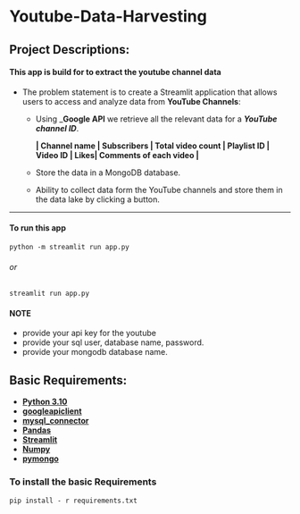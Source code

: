 # Youtube-Data-Harvesting

## Project Descriptions:

#### This app is build for to extract the youtube channel data 

- The problem statement is to create a Streamlit application that allows users to access and analyze data from __YouTube Channels__:
   
   - Using _**Google API** we retrieve all the relevant data for a _**YouTube channel ID**_.
  
        __| Channel name | Subscribers | Total video count | Playlist ID | Video ID | Likes| Comments of each video |__
     
   - Store the data in a MongoDB database.
   - Ability to collect data form the YouTube channels and store them in the data lake by clicking a button.

---

#### To run this app

`python -m streamlit run app.py`

###### or

`streamlit run app.py`

#### NOTE

- provide your api key for the youtube 
- provide your sql user, database name, password.
- provide your mongodb database name.

## Basic Requirements:

- __[Python 3.10](https://docs.python.org/3/)__
- __[googleapiclient](https://developers.google.com/api-client-library)__ 
- __[mysql_connector](https://dev.mysql.com/doc/connector-python/en/)__ 
- __[Pandas](https://pandas.pydata.org/docs/)__
- __[Streamlit](https://docs.streamlit.io/)__
- __[Numpy](https://numpy.org/doc/)__ 
- __[pymongo](https://pymongo.readthedocs.io/en/stable/)__

### To install the basic Requirements

`pip install - r requirements.txt`



